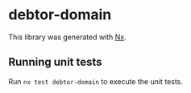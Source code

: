 # debtor-domain

This library was generated with [Nx](https://nx.dev).

## Running unit tests

Run `nx test debtor-domain` to execute the unit tests.
